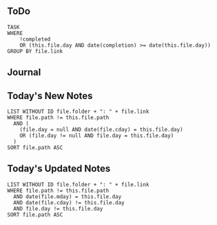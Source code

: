 
## ToDo

```dataview
TASK
WHERE
	!completed
	OR (this.file.day AND date(completion) >= date(this.file.day))
GROUP BY file.link
```

## Journal

## Today's New Notes

```dataview
LIST WITHOUT ID file.folder + ": " + file.link
WHERE file.path != this.file.path
  AND (
    (file.day = null AND date(file.cday) = this.file.day)
    OR (file.day != null AND file.day = this.file.day)
  )
SORT file.path ASC
```

## Today's Updated Notes

```dataview
LIST WITHOUT ID file.folder + ": " + file.link
WHERE file.path != this.file.path
  AND date(file.mday) = this.file.day
  AND date(file.cday) != this.file.day
  AND file.day != this.file.day
SORT file.path ASC
```
